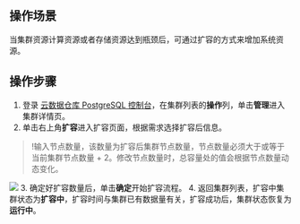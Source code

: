 ## 操作场景
当集群资源计算资源或者存储资源达到瓶颈后，可通过扩容的方式来增加系统资源。

## 操作步骤
1. 登录 [云数据仓库 PostgreSQL 控制台](https://console.cloud.tencent.com/cdwpg)，在集群列表的**操作**列，单击**管理**进入集群详情页。
2. 单击右上角**扩容**进入扩容页面，根据需求选择扩容后信息。
>!输入节点数量，该数量为扩容后集群节点数量，节点数量必须大于或等于当前集群节点数量 + 2。修改节点数量时，总容量处的值会根据节点数量动态变化。
>
![](https://qcloudimg.tencent-cloud.cn/raw/b685067bf77b59fdf3fb6741d95a34d5.png)
3. 确定好扩容数量后，单击**确定**开始扩容流程。
4. 返回集群列表，扩容中集群状态为**扩容中**，扩容时间与集群已有数据量有关，扩容成功后，集群状态恢复为**运行中**。
